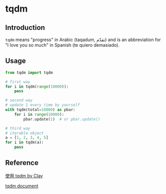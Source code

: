 # tqdm

## Introduction

``tqdm`` means "progress" in Arabic (taqadum, تقدّم) and is an abbreviation for "I love you so much" in Spanish (te quiero demasiado).

## Usage

```python
from tqdm import tqdm

# first way
for i in tqdm(range(10000)):
    pass

# second way
# update 1 every time by yourself
with tqdm(total=10000) as pbar:
    for i in range(10000):
        pbar.update(1)  # or pbar.update()

# third way
# iterable object
a = [1, 2, 3, 4, 5]
for i in tqdm(a):
    pass
```

## Reference

[使用 tqdm by Clay](https://clay-atlas.com/blog/2019/11/11/python-chinese-tutorial-tqdm-progress-and-ourself/)

[tqdm document](https://tqdm.github.io/)
